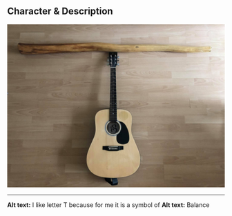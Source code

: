 
## Character & Description

![This is my letter T](T.jpg)

- - -

**Alt text:** I like letter T because for me it is a symbol of **Alt text:** Balance
